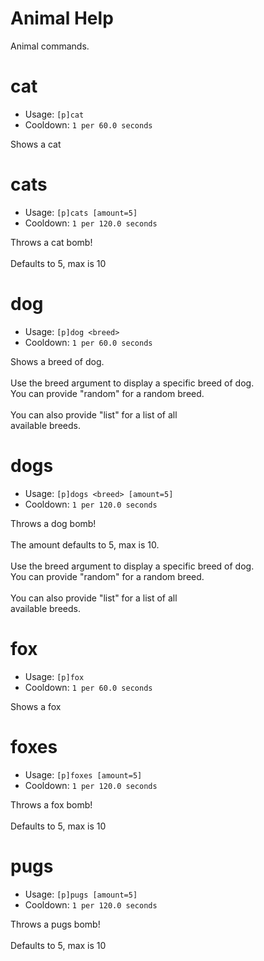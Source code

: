 # Animal Help

Animal commands.

# cat
 - Usage: `[p]cat `
 - Cooldown: `1 per 60.0 seconds`

Shows a cat

# cats
 - Usage: `[p]cats [amount=5] `
 - Cooldown: `1 per 120.0 seconds`

Throws a cat bomb!<br/><br/>Defaults to 5, max is 10

# dog
 - Usage: `[p]dog <breed> `
 - Cooldown: `1 per 60.0 seconds`

Shows a breed of dog.<br/><br/>Use the breed argument to display a specific breed of dog.<br/>You can provide "random" for a random breed.<br/><br/>You can also provide "list" for a list of all <br/>available breeds.

# dogs
 - Usage: `[p]dogs <breed> [amount=5] `
 - Cooldown: `1 per 120.0 seconds`

Throws a dog bomb!<br/><br/>The amount defaults to 5, max is 10.<br/><br/>Use the breed argument to display a specific breed of dog.<br/>You can provide "random" for a random breed.<br/><br/>You can also provide "list" for a list of all <br/>available breeds.

# fox
 - Usage: `[p]fox `
 - Cooldown: `1 per 60.0 seconds`

Shows a fox

# foxes
 - Usage: `[p]foxes [amount=5] `
 - Cooldown: `1 per 120.0 seconds`

Throws a fox bomb!<br/><br/>Defaults to 5, max is 10

# pugs
 - Usage: `[p]pugs [amount=5] `
 - Cooldown: `1 per 120.0 seconds`

Throws a pugs bomb!<br/><br/>Defaults to 5, max is 10

